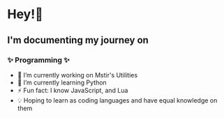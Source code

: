 # Hey!👋 
## I'm documenting my journey on
### ✨ Programming ✨

- 🔭 I’m currently working on Mstir's Utilities
- 🌱 I’m currently learning Python
- ⚡ Fun fact: I know JavaScript, and Lua
- 💡 Hoping to learn as coding languages and have equal knowledge on them

<!--
**Mstir16/Mstir16** is a ✨ _special_ ✨ repository because its `README.md` (this file) appears on your GitHub profile.

Here are some ideas to get you started:

- 🔭 I’m currently working on ...
- 🌱 I’m currently learning ...
- 👯 I’m looking to collaborate on ...
- 🤔 I’m looking for help with ...
- 💬 Ask me about ...
- 📫 How to reach me: ...
- 😄 Pronouns: ...
- ⚡ Fun fact: ...
-->
